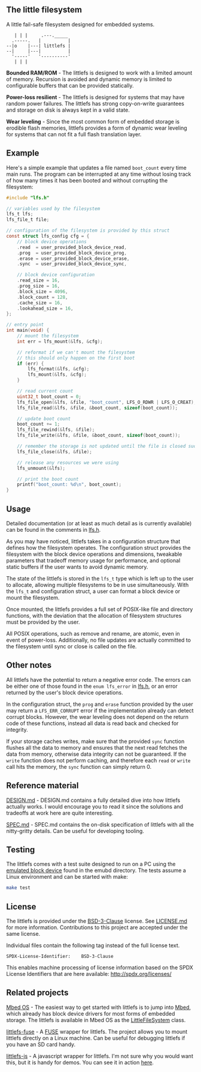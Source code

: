 ## The little filesystem

A little fail-safe filesystem designed for embedded systems.

```
   | | |     .---._____
  .-----.   |          |
--|o    |---| littlefs |
--|     |---|          |
  '-----'   '----------'
   | | |
```

**Bounded RAM/ROM** - The littlefs is designed to work with a limited amount
of memory. Recursion is avoided and dynamic memory is limited to configurable
buffers that can be provided statically.

**Power-loss resilient** - The littlefs is designed for systems that may have
random power failures. The littlefs has strong copy-on-write guarantees and
storage on disk is always kept in a valid state.

**Wear leveling** - Since the most common form of embedded storage is erodible
flash memories, littlefs provides a form of dynamic wear leveling for systems
that can not fit a full flash translation layer.

## Example

Here's a simple example that updates a file named `boot_count` every time
main runs. The program can be interrupted at any time without losing track
of how many times it has been booted and without corrupting the filesystem:

``` c
#include "lfs.h"

// variables used by the filesystem
lfs_t lfs;
lfs_file_t file;

// configuration of the filesystem is provided by this struct
const struct lfs_config cfg = {
    // block device operations
    .read  = user_provided_block_device_read,
    .prog  = user_provided_block_device_prog,
    .erase = user_provided_block_device_erase,
    .sync  = user_provided_block_device_sync,

    // block device configuration
    .read_size = 16,
    .prog_size = 16,
    .block_size = 4096,
    .block_count = 128,
    .cache_size = 16,
    .lookahead_size = 16,
};

// entry point
int main(void) {
    // mount the filesystem
    int err = lfs_mount(&lfs, &cfg);

    // reformat if we can't mount the filesystem
    // this should only happen on the first boot
    if (err) {
        lfs_format(&lfs, &cfg);
        lfs_mount(&lfs, &cfg);
    }

    // read current count
    uint32_t boot_count = 0;
    lfs_file_open(&lfs, &file, "boot_count", LFS_O_RDWR | LFS_O_CREAT);
    lfs_file_read(&lfs, &file, &boot_count, sizeof(boot_count));

    // update boot count
    boot_count += 1;
    lfs_file_rewind(&lfs, &file);
    lfs_file_write(&lfs, &file, &boot_count, sizeof(boot_count));

    // remember the storage is not updated until the file is closed successfully
    lfs_file_close(&lfs, &file);

    // release any resources we were using
    lfs_unmount(&lfs);

    // print the boot count
    printf("boot_count: %d\n", boot_count);
}
```

## Usage

Detailed documentation (or at least as much detail as is currently available)
can be found in the comments in [lfs.h](lfs.h).

As you may have noticed, littlefs takes in a configuration structure that
defines how the filesystem operates. The configuration struct provides the
filesystem with the block device operations and dimensions, tweakable
parameters that tradeoff memory usage for performance, and optional
static buffers if the user wants to avoid dynamic memory.

The state of the littlefs is stored in the `lfs_t` type which is left up
to the user to allocate, allowing multiple filesystems to be in use
simultaneously. With the `lfs_t` and configuration struct, a user can
format a block device or mount the filesystem.

Once mounted, the littlefs provides a full set of POSIX-like file and
directory functions, with the deviation that the allocation of filesystem
structures must be provided by the user.

All POSIX operations, such as remove and rename, are atomic, even in event
of power-loss. Additionally, no file updates are actually committed to the
filesystem until sync or close is called on the file.

## Other notes

All littlefs have the potential to return a negative error code. The errors
can be either one of those found in the `enum lfs_error` in [lfs.h](lfs.h),
or an error returned by the user's block device operations.

In the configuration struct, the `prog` and `erase` function provided by the
user may return a `LFS_ERR_CORRUPT` error if the implementation already can
detect corrupt blocks. However, the wear leveling does not depend on the return
code of these functions, instead all data is read back and checked for
integrity.

If your storage caches writes, make sure that the provided `sync` function
flushes all the data to memory and ensures that the next read fetches the data
from memory, otherwise data integrity can not be guaranteed. If the `write`
function does not perform caching, and therefore each `read` or `write` call
hits the memory, the `sync` function can simply return 0.

## Reference material

[DESIGN.md](DESIGN.md) - DESIGN.md contains a fully detailed dive into how
littlefs actually works. I would encourage you to read it since the
solutions and tradeoffs at work here are quite interesting.

[SPEC.md](SPEC.md) - SPEC.md contains the on-disk specification of littlefs
with all the nitty-gritty details. Can be useful for developing tooling.

## Testing

The littlefs comes with a test suite designed to run on a PC using the
[emulated block device](emubd/lfs_emubd.h) found in the emubd directory.
The tests assume a Linux environment and can be started with make:

``` bash
make test
```

## License

The littlefs is provided under the [BSD-3-Clause](https://spdx.org/licenses/BSD-3-Clause.html)
license. See [LICENSE.md](LICENSE.md) for more information. Contributions to
this project are accepted under the same license.

Individual files contain the following tag instead of the full license text.

    SPDX-License-Identifier:    BSD-3-Clause

This enables machine processing of license information based on the SPDX
License Identifiers that are here available: http://spdx.org/licenses/

## Related projects

[Mbed OS](https://github.com/ARMmbed/mbed-os/tree/master/features/filesystem/littlefs) -
The easiest way to get started with littlefs is to jump into [Mbed](https://os.mbed.com/),
which already has block device drivers for most forms of embedded storage. The
littlefs is available in Mbed OS as the [LittleFileSystem](https://os.mbed.com/docs/latest/reference/littlefilesystem.html)
class.

[littlefs-fuse](https://github.com/geky/littlefs-fuse) - A [FUSE](https://github.com/libfuse/libfuse)
wrapper for littlefs. The project allows you to mount littlefs directly on a
Linux machine. Can be useful for debugging littlefs if you have an SD card
handy.

[littlefs-js](https://github.com/geky/littlefs-js) - A javascript wrapper for
littlefs. I'm not sure why you would want this, but it is handy for demos.
You can see it in action [here](http://littlefs.geky.net/demo.html).
